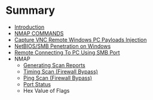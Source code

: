# Summary

* [Introduction](README.md)
* [NMAP COMMANDS](nmap-commands.md)
* [Capture VNC Remote Windows PC Payloads Injection](capture-vnc-remote-windows-pc-payloads-injection.md)
* [NetBIOS/SMB Penetration on Windows](netbiossmb-penetration-on-windows.md)
* [Remote Connecting To PC Using SMB Port](remote-connecting-to-pc-using-smb-port.md)
* NMAP
  * [Generating Scan Reports](generating-scan-reports.md)
  * [Timing Scan \(Firewall Bypass\)](timing-scan-firewall-bypass.md)
  * [Ping Scan \(Firewall Bypass\)](ping-scan-firewall-bypass.md)
  * [Port Status](port-status.md)
  * Hex Value of Flags

